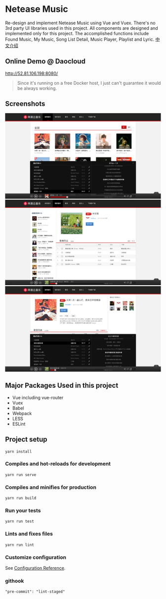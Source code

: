 # Netease Music
Re-design and implement Netease Music using Vue and Vuex. There's no 3rd party UI libraries used in this project. All components are designed and implemented only for this project. The accomplished functions include Found Music, My Music, Song List Detail, Music Player, Playlist and Lyric.
[中文介绍](https://github.com/weiwei-web-road/netease-music-vue/blob/master/README-CN.md)

## Online Demo @ Daocloud
http://52.81.106.198:8080/
> Since it's running on a free Docker host, I just can't guarantee it would be always working.

## Screenshots
![image](https://github.com/weiwei-web-road/netease-music-vue/blob/master/screenshots/netease-music-home.png)
![image](https://github.com/weiwei-web-road/netease-music-vue/blob/master/screenshots/netease-music-my-music.png)
![image](https://github.com/weiwei-web-road/netease-music-vue/blob/master/screenshots/netease-music-detail.png)

## Major Packages Used in this project
- Vue including vue-router
- Vuex
- Babel
- Webpack
- LESS
- ESLint

## Project setup
```
yarn install
```

### Compiles and hot-reloads for development
```
yarn run serve
```

### Compiles and minifies for production
```
yarn run build
```

### Run your tests
```
yarn run test
```

### Lints and fixes files
```
yarn run lint
```

### Customize configuration
See [Configuration Reference](https://cli.vuejs.org/config/).


### githook 
    "pre-commit": "lint-staged"
